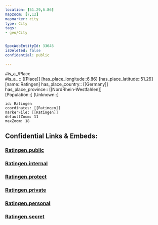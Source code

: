 ```yaml
---
location: [51.29,6.86] 
mapzoom: [7,12] 
mapmarker: city 
type: City
tags:
- geo/City


SpocWebEntityId: 33646
isDeleted: false
confidential: public

---
```

#is_a_/Place  
#is_a_ :: [[Place]] 
[has_place_longitude::6.86] 
[has_place_latitude::51.29] 
[name::Ratingen] 
has_place_country:: [[Germany]]  
has_place_province:: [[NordRhein-Westfahlen]]  
[Population::] 
[Unknown::] 


```leaflet
id: Ratingen
coordinates: [[Ratingen]] 
markerFile: [[Ratingen]] 
defaultZoom: 11 
maxZoom: 18
```


## Confidential Links & Embeds: 

### [Ratingen.public](/_public/\Earth\Continent\Europe\Europe~Central\Germany\Germany~West\Nordrhein-Westfalen\counties~NW\Mettmann\cities~MettmannRatingen.public.md) 

### [Ratingen.internal](/_internal/\Earth\Continent\Europe\Europe~Central\Germany\Germany~West\Nordrhein-Westfalen\counties~NW\Mettmann\cities~MettmannRatingen.internal.md) 

### [Ratingen.protect](/_protect/\Earth\Continent\Europe\Europe~Central\Germany\Germany~West\Nordrhein-Westfalen\counties~NW\Mettmann\cities~MettmannRatingen.protect.md) 

### [Ratingen.private](/_private/\Earth\Continent\Europe\Europe~Central\Germany\Germany~West\Nordrhein-Westfalen\counties~NW\Mettmann\cities~MettmannRatingen.private.md) 

### [Ratingen.personal](/_personal/\Earth\Continent\Europe\Europe~Central\Germany\Germany~West\Nordrhein-Westfalen\counties~NW\Mettmann\cities~MettmannRatingen.personal.md) 

### [Ratingen.secret](/_secret/\Earth\Continent\Europe\Europe~Central\Germany\Germany~West\Nordrhein-Westfalen\counties~NW\Mettmann\cities~MettmannRatingen.secret.md)

